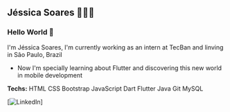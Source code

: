 ## Jéssica Soares 👩🏽‍💻

### Hello World 👋

I'm Jéssica Soares, I'm currently working as an intern at TecBan and linving in São Paulo, Brazil 

- Now I'm specially learning about Flutter and discovering this new world in mobile development

**Techs:** 
HTML CSS Bootstrap JavaScript Dart Flutter Java Git MySQL 

[![LinkedIn](https://www.linkedin.com/in/jessicasoarescorreia/)]


